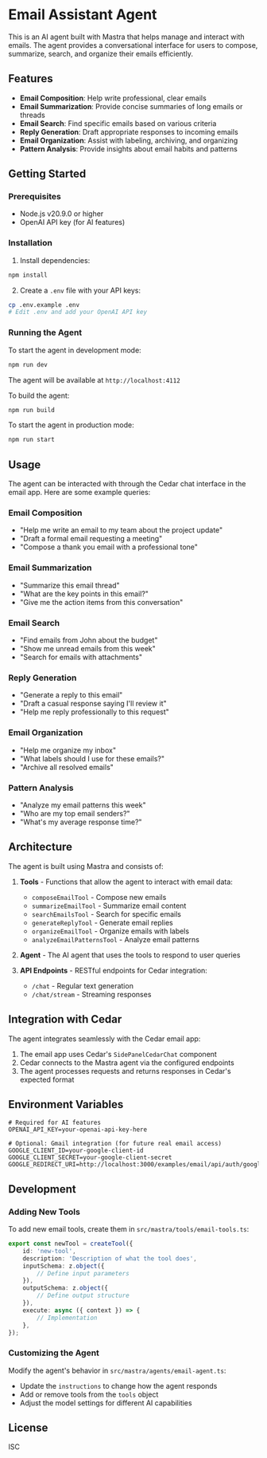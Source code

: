 # Email Assistant Agent

This is an AI agent built with Mastra that helps manage and interact with emails. The agent provides a conversational interface for users to compose, summarize, search, and organize their emails efficiently.

## Features

- **Email Composition**: Help write professional, clear emails
- **Email Summarization**: Provide concise summaries of long emails or threads
- **Email Search**: Find specific emails based on various criteria
- **Reply Generation**: Draft appropriate responses to incoming emails
- **Email Organization**: Assist with labeling, archiving, and organizing
- **Pattern Analysis**: Provide insights about email habits and patterns

## Getting Started

### Prerequisites

- Node.js v20.9.0 or higher
- OpenAI API key (for AI features)

### Installation

1. Install dependencies:

```bash
npm install
```

2. Create a `.env` file with your API keys:

```bash
cp .env.example .env
# Edit .env and add your OpenAI API key
```

### Running the Agent

To start the agent in development mode:

```bash
npm run dev
```

The agent will be available at `http://localhost:4112`

To build the agent:

```bash
npm run build
```

To start the agent in production mode:

```bash
npm run start
```

## Usage

The agent can be interacted with through the Cedar chat interface in the email app. Here are some example queries:

### Email Composition

- "Help me write an email to my team about the project update"
- "Draft a formal email requesting a meeting"
- "Compose a thank you email with a professional tone"

### Email Summarization

- "Summarize this email thread"
- "What are the key points in this email?"
- "Give me the action items from this conversation"

### Email Search

- "Find emails from John about the budget"
- "Show me unread emails from this week"
- "Search for emails with attachments"

### Reply Generation

- "Generate a reply to this email"
- "Draft a casual response saying I'll review it"
- "Help me reply professionally to this request"

### Email Organization

- "Help me organize my inbox"
- "What labels should I use for these emails?"
- "Archive all resolved emails"

### Pattern Analysis

- "Analyze my email patterns this week"
- "Who are my top email senders?"
- "What's my average response time?"

## Architecture

The agent is built using Mastra and consists of:

1. **Tools** - Functions that allow the agent to interact with email data:

   - `composeEmailTool` - Compose new emails
   - `summarizeEmailTool` - Summarize email content
   - `searchEmailsTool` - Search for specific emails
   - `generateReplyTool` - Generate email replies
   - `organizeEmailTool` - Organize emails with labels
   - `analyzeEmailPatternsTool` - Analyze email patterns

2. **Agent** - The AI agent that uses the tools to respond to user queries

3. **API Endpoints** - RESTful endpoints for Cedar integration:
   - `/chat` - Regular text generation
   - `/chat/stream` - Streaming responses

## Integration with Cedar

The agent integrates seamlessly with the Cedar email app:

1. The email app uses Cedar's `SidePanelCedarChat` component
2. Cedar connects to the Mastra agent via the configured endpoints
3. The agent processes requests and returns responses in Cedar's expected format

## Environment Variables

```env
# Required for AI features
OPENAI_API_KEY=your-openai-api-key-here

# Optional: Gmail integration (for future real email access)
GOOGLE_CLIENT_ID=your-google-client-id
GOOGLE_CLIENT_SECRET=your-google-client-secret
GOOGLE_REDIRECT_URI=http://localhost:3000/examples/email/api/auth/google/callback
```

## Development

### Adding New Tools

To add new email tools, create them in `src/mastra/tools/email-tools.ts`:

```typescript
export const newTool = createTool({
	id: 'new-tool',
	description: 'Description of what the tool does',
	inputSchema: z.object({
		// Define input parameters
	}),
	outputSchema: z.object({
		// Define output structure
	}),
	execute: async ({ context }) => {
		// Implementation
	},
});
```

### Customizing the Agent

Modify the agent's behavior in `src/mastra/agents/email-agent.ts`:

- Update the `instructions` to change how the agent responds
- Add or remove tools from the `tools` object
- Adjust the model settings for different AI capabilities

## License

ISC

